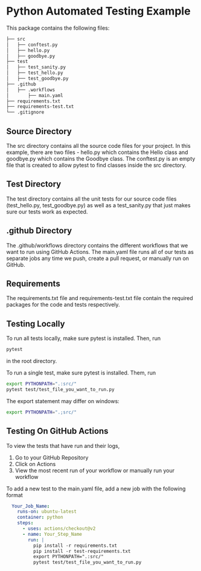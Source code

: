 # Python Automated Testing Example

This package contains the following files:

```bash
├── src
│   ├── conftest.py
│   ├── hello.py
│   ├── goodbye.py
├── test
│   ├── test_sanity.py
│   ├── test_hello.py
│   ├── test_goodbye.py
├── .github
│   ├── .workflows
│       ├── main.yaml
├── requirements.txt
├── requirements-test.txt
└── .gitignore
```

## Source Directory

The src directory contains all the source code files for your project. In this example, there are two files - hello.py which contains the Hello class and goodbye.py which contains the Goodbye class. The conftest.py is an empty file that is created to allow pytest to find classes inside the src directory.

## Test Directory

The test directory contains all the unit tests for our source code files (test_hello.py, test_goodbye.py) as well as a test_sanity.py that just makes sure our tests work as expected. 

## .github Directory

The .github/workflows directory contains the different workflows that we want to run using GitHub Actions. The main.yaml file runs all of our tests as separate jobs any time we push, create a pull request, or manually run on GitHub.

## Requirements

The requirements.txt file and requirements-test.txt file contain the required packages for the code and tests respectively.

## Testing Locally

To run all tests locally, make sure pytest is installed. Then, run
```bash
pytest
```
in the root directory.

To run a single test, make sure pytest is installed. Them, run
```bash
export PYTHONPATH=".:src/"
pytest test/test_file_you_want_to_run.py
```

The export statement may differ on windows:
```bash
export PYTHONPATH=".;src/"
````

## Testing On GitHub Actions

To view the tests that have run and their logs,

1. Go to your GitHub Repository
2. Click on Actions
3. View the most recent run of your workflow or manually run your workflow

To add a new test to the main.yaml file, add a new job with the following format
```yaml
  Your_Job_Name:
    runs-on: ubuntu-latest
    container: python
    steps:
      - uses: actions/checkout@v2
      - name: Your_Step_Name
        run: |
          pip install -r requirements.txt
          pip install -r test-requirements.txt
          export PYTHONPATH=".:src/"
          pytest test/test_file_you_want_to_run.py
``` 
